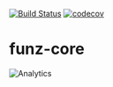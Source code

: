 [![Build Status](https://travis-ci.org/Funz/funz-core.png)](https://travis-ci.org/Funz/funz-core)
[![codecov](https://codecov.io/gh/Funz/funz-core/branch/master/graph/badge.svg)](https://codecov.io/gh/Funz/funz-core)

# funz-core


![Analytics](https://ga-beacon.appspot.com/UA-109580-20/funz-core)
